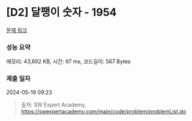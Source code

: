 # [D2] 달팽이 숫자 - 1954 

[문제 링크](https://swexpertacademy.com/main/code/problem/problemDetail.do?contestProbId=AV5PobmqAPoDFAUq) 

### 성능 요약

메모리: 43,692 KB, 시간: 97 ms, 코드길이: 567 Bytes

### 제출 일자

2024-05-19 09:23



> 출처: SW Expert Academy, https://swexpertacademy.com/main/code/problem/problemList.do